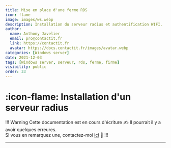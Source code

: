 ```yaml
---
title: Mise en place d'une ferme RDS
icon: flame
image: images/ws.webp
description: Installation du serveur radius et authentification WIFI.
author:
  name: Anthony Javelier
  email: pro@contactit.fr
  link: https://contactit.fr
  avatar: https://docs.contactit.fr/images/avatar.webp
categories: [Windows server]
date: 2021-12-03
tags: [Windows server, serveur, rds, ferme, firme]
visibility: public
order: 33
---
```


# :icon-flame: Installation d'un serveur radius


!!! Warning Cette documentation est en cours d'écriture :writing_hand:
Il pourrait il y a avoir quelques erreures.  
Si vous en remarquez une, contactez-moi [ici](mailto:pro@contactit.fr) :slightly_smiling_face:
!!!

---